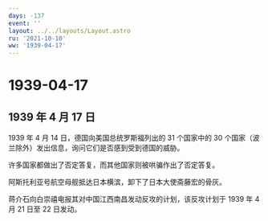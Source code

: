 ```yaml
---
days: -137
event: ''
layout: ../../layouts/Layout.astro
ru: '2021-10-10'
ww: '1939-04-17'
---
```


# 1939-04-17

## 1939 年 4 月 17 日

1939 年 4 月 14 日，德国向美国总统罗斯福列出的 31 个国家中的 30
个国家（波兰除外）发出信息，询问它们是否感到受到德国的威胁。

许多国家都做出了否定答复，而其他国家则被哄骗作出了否定答复。

阿斯托利亚号航空母舰抵达日本横滨，卸下了日本大使斋藤宏的骨灰。

蒋介石向白崇禧电报其对中国江西南昌发动反攻的计划，该反攻计划于 1939 年 4
月 21 日至 22 日发动。